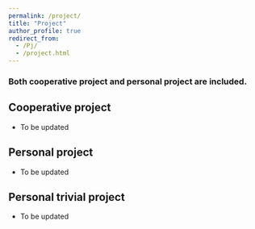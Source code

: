 ```yaml
---
permalink: /project/
title: "Project"
author_profile: true
redirect_from: 
  - /Pj/
  - /project.html
---
```


### Both cooperative project and personal project are included.
## Cooperative project
* To be updated
## Personal project
* To be updated
## Personal trivial project
* To be updated
